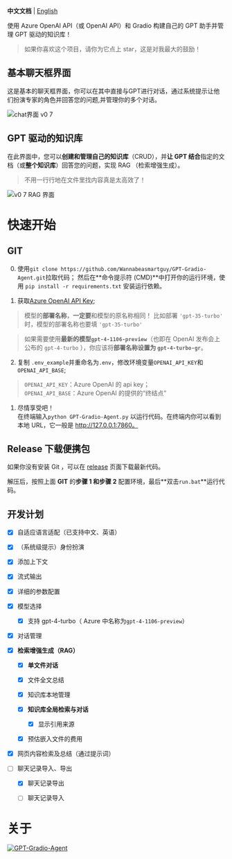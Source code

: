 **中文文档** | [English](README.md)

使用 Azure OpenAI API（或 OpenAI API）和 Gradio 构建自己的 GPT 助手并管理 GPT 驱动的知识库！
> 如果你喜欢这个项目，请你为它点上 star，这是对我最大的鼓励！

## 基本聊天框界面

这是基本的聊天框界面，你可以在其中直接与GPT进行对话，通过系统提示让他们扮演专家的角色并回答您的问题,并管理你的多个对话。

![chat界面 v0 7](https://github.com/Wannabeasmartguy/GPT-Gradio-Agent/assets/107250451/f0ec31dc-6cdf-42db-9f8c-4dceae9dabca)

## GPT 驱动的知识库

在此界面中，您可以**创建和管理自己的知识库**（CRUD），并**让 GPT 结合**指定的文档（或**整个知识库**）回答您的问题，实现 RAG （检索增强生成）。

> 不用一行行地在文件里找内容真是太高效了！

![v0 7 RAG 界面](https://github.com/Wannabeasmartguy/GPT-Gradio-Agent/assets/107250451/705c8f58-d46b-487a-b4d5-9cc38397397f)

# 快速开始

## GIT

0. 使用`git clone https://github.com/Wannabeasmartguy/GPT-Gradio-Agent.git`拉取代码；
然后在**命令提示符 (CMD)**中打开你的运行环境，使用 `pip install -r requirements.txt` 安装运行依赖。

1. 获取[Azure OpenAI API Key](https://portal.azure.com/#home);

> 模型的**部署名称**，**一定要**和模型的原名称相同！
> 比如部署 `'gpt-35-turbo'` 时，模型的部署名称也要填 `'gpt-35-turbo'`

> 如果需要使用**最新的模型`gpt-4-1106-preview`**（也即在 OpenAI 发布会上公布的 `gpt-4-turbo` ），你应该将**部署名称设置为 `gpt-4-turbo-gr`**。

2. 复制 `.env_example`并重命名为`.env`，修改环境变量`OPENAI_API_KEY`和`OPENAI_API_BASE`;  
  > `OPENAI_API_KEY`：Azure OpenAI 的 api key；  
  > `OPENAI_API_BASE`：Azure OpenAI 的提供的“终结点”

1. 尽情享受吧！  
   在终端输入`python GPT-Gradio-Agent.py` 以运行代码。在终端内你可以看到本地 URL，它一般是 http://127.0.0.1:7860。

## Release 下载便携包

如果你没有安装 Git ，可以在 [release](https://github.com/Wannabeasmartguy/GPT-Gradio-Agent/releases) 页面下载最新代码。

解压后，按照上面 **GIT** 的**步骤 1 和步骤 2** 配置环境，最后**双击`run.bat`**运行代码。

## 开发计划

- [x] 自适应语言适配（已支持中文、英语）

- [x] （系统级提示）身份扮演

- [x] 添加上下文

- [x] 流式输出

- [x] 详细的参数配置

- [x] 模型选择

  - [x] 支持 gpt-4-turbo（ Azure 中名称为`gpt-4-1106-preview`）

- [x] 对话管理 

- [x] **检索增强生成（RAG）**
  
  - [x] **单文件对话**
  
  - [x] 文件全文总结

  - [x] 知识库本地管理

  - [x] **知识库全局检索与对话**
    
    - [x] 显示引用来源
  
  - [x] 预估嵌入文件的费用

- [x] 网页内容检索及总结（通过提示词）

- [ ] 聊天记录导入、导出

  - [x] 聊天记录导出
  
  - [ ] 聊天记录导入

# 关于
[![GPT-Gradio-Agent](https://github-readme-stats-wannabeasmartguy.vercel.app/api?username=Wannabeasmartguy&show_icons=true&theme=vue)](https://github.com/Wannabeasmartguy/GPT-Gradio-Agent)    
